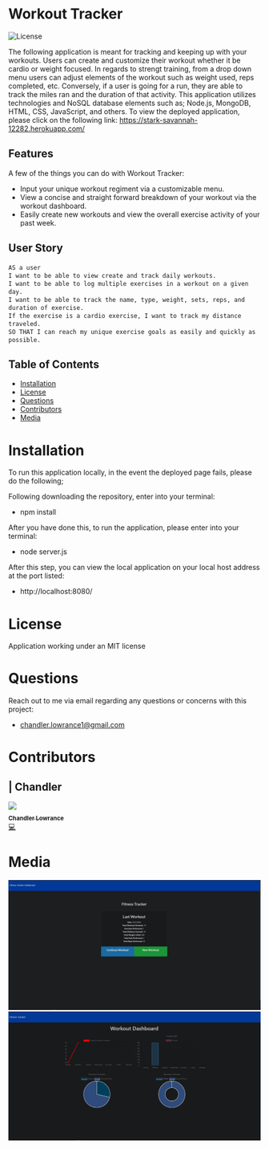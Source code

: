 # Workout Tracker

![License](https://img.shields.io/badge/License-MIT-limegreen.svg)

The following application is meant for tracking and keeping up with your workouts. Users can create and customize their workout whether it be cardio or weight focused. In regards to strengt training, from a drop down menu users can adjust elements of the workout such as weight used, reps completed, etc. Conversely, if a user is going for a run, they are able to track the miles ran and the duration of that activity. This application utilizes technologies and NoSQL database elements such as; Node.js, MongoDB, HTML, CSS, JavaScript, and others. To view the deployed application, please click on the following link: https://stark-savannah-12282.herokuapp.com/

## Features

A few of the things you can do with Workout Tracker:

* Input your unique workout regiment via a customizable menu.
* View a concise and straight forward breakdown of your workout via the workout dashboard.
* Easily create new workouts and view the overall exercise activity of your past week.

## User Story

```
AS a user
I want to be able to view create and track daily workouts. 
I want to be able to log multiple exercises in a workout on a given day. 
I want to be able to track the name, type, weight, sets, reps, and duration of exercise. 
If the exercise is a cardio exercise, I want to track my distance traveled.
SO THAT I can reach my unique exercise goals as easily and quickly as possible.
```

## Table of Contents


* [Installation](#installation)
* [License](#license)
* [Questions](#questions)
* [Contributors](#contributors)
* [Media](#media)

# Installation

To run this application locally, in the event the deployed page fails, please do the following;

Following downloading the repository, enter into your terminal:
- npm install

After you have done this, to run the application, please enter into your terminal: 
- node server.js

After this step, you can view the local application on your local host address at the port listed:
- http://localhost:8080/

# License

Application working under an MIT license

# Questions

Reach out to me via email regarding any questions or concerns with this project:
- chandler.lowrance1@gmail.com


# Contributors

| Chandler
------------ 

[<img src="https://avatars0.githubusercontent.com/u/65209786?s=400&u=cb17a056cc6e4ab1216a4b19a6d190d5a6727651&v=4" width="100px;"/><br /><sub><b>Chandler Lowrance</b></sub>](https://github.com/Chandler8)<br />[💻](https://github.com/Chandler8?tab=repositories "Repositories")

# Media

![](photos/workout2.JPG)
![](photos/workout1.JPG)
